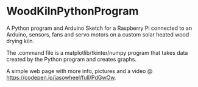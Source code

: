 # WoodKilnPythonProgram
A Python program and Arduino Sketch for a Raspberry Pi connected to an Arduino, sensors, fans and servo motors on a custom solar heated wood drying kiln.
 
The .command file is a matplotlib/tkinter/numpy program that takes data created by the Python program and creates graphs.

A simple web page with more info, pictures and a video @ https://codepen.io/jasowheel/full/PdGwOw.
